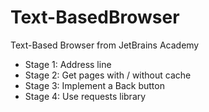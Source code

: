 # Text-BasedBrowser
Text-Based Browser from JetBrains Academy
- Stage 1: Address line
- Stage 2: Get pages with / without cache
- Stage 3: Implement a Back button
- Stage 4: Use requests library
